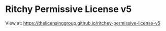 # Ritchy Permissive License v5

View at: https://thelicensinggroup.github.io/ritchey-permissive-license-v5